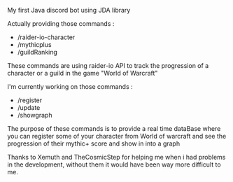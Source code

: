 My first Java discord bot using JDA library

Actually providing those commands :
- /raider-io-character
- /mythicplus
- /guildRanking

These commands are using raider-io API to track the progression of a character or
a guild in the game "World of Warcraft" 

I'm currently working on those commands :
- /register
- /update
- /showgraph

The purpose of these commands is to provide a real time dataBase where you can
register some of your character from World of warcraft and see the progression of
their mythic+ score and show in into a graph

Thanks to Xemuth and TheCosmicStep for helping me when i had problems in the
development, without them it would have been way more difficult to me.

